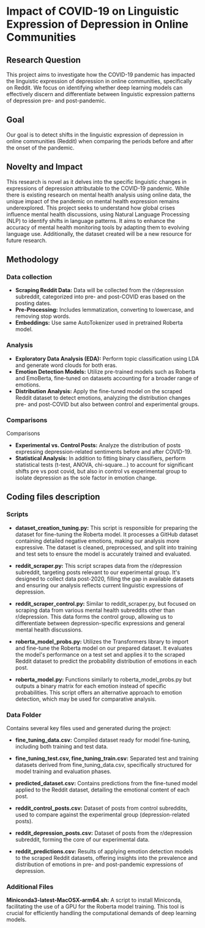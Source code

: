 # Impact of COVID-19 on Linguistic Expression of Depression in Online Communities

## Research Question
This project aims to investigate how the COVID-19 pandemic has impacted the linguistic expression of depression in online communities, specifically on Reddit. We focus on identifying whether deep learning models can effectively discern and differentiate between linguistic expression patterns of depression pre- and post-pandemic.


## Goal
Our goal is to detect shifts in the linguistic expression of depression in online communities (Reddit) when comparing the periods before and after the onset of the pandemic.


## Novelty and Impact
This research is novel as it delves into the specific linguistic changes in expressions of depression attributable to the COVID-19 pandemic. While there is existing research on mental health analysis using online data, the unique impact of the pandemic on mental health expression remains underexplored. This project seeks to understand how global crises influence mental health discussions, using Natural Language Processing (NLP) to identify shifts in language patterns. It aims to enhance the accuracy of mental health monitoring tools by adapting them to evolving language use. Additionally, the dataset created will be a new resource for future research.


## Methodology

### Data collection
- **Scraping Reddit Data:** Data will be collected from the r/depression subreddit, categorized into pre- and post-COVID eras based on the posting dates.
- **Pre-Processing:** Includes lemmatization, converting to lowercase, and removing stop words.
- **Embeddings:** Use same AutoTokenizer used in pretrained Roberta model.

### Analysis
- **Exploratory Data Analysis (EDA):** Perform topic classification using LDA and generate word clouds for both eras.
- **Emotion Detection Models:** Utilize pre-trained models such as Roberta and EmoBerta, fine-tuned on datasets accounting for a broader range of emotions.
- **Distribution Analysis:** Apply the fine-tuned model on the scraped Reddit dataset to detect emotions, analyzing the distribution changes pre- and post-COVID but also between control and experimental groups.

### Comparisons
Comparisons
- **Experimental vs. Control Posts:** Analyze the distribution of posts expressing depression-related sentiments before and after COVID-19.
- **Statistical Analysis:** In addition to fitting binary classifiers, perform statistical tests (t-test, ANOVA, chi-square...) to account for significant shifts pre vs post covid, but also in control vs experimental group to isolate depression as the sole factor in emotion change.


## Coding files description

### Scripts
- **dataset_creation_tuning.py:** This script is responsible for preparing the dataset for fine-tuning the Roberta model. It processes a GitHub dataset containing detailed negative emotions, making our analysis more expressive. The dataset is cleaned, preprocessed, and split into training and test sets to ensure the model is accurately trained and evaluated.

- **reddit_scraper.py:** This script scrapes data from the r/depression subreddit, targeting posts relevant to our experimental group. It's designed to collect data post-2020, filling the gap in available datasets and ensuring our analysis reflects current linguistic expressions of depression.

- **reddit_scraper_control.py:** Similar to reddit_scraper.py, but focused on scraping data from various mental health subreddits other than r/depression. This data forms the control group, allowing us to differentiate between depression-specific expressions and general mental health discussions.

- **roberta_model_probs.py:** Utilizes the Transformers library to import and fine-tune the Roberta model on our prepared dataset. It evaluates the model's performance on a test set and applies it to the scraped Reddit dataset to predict the probability distribution of emotions in each post.

- **roberta_model.py:** Functions similarly to roberta_model_probs.py but outputs a binary matrix for each emotion instead of specific probabilities. This script offers an alternative approach to emotion detection, which may be used for comparative analysis.

### Data Folder
Contains several key files used and generated during the project:

- **fine_tuning_data.csv:** Compiled dataset ready for model fine-tuning, including both training and test data.

- **fine_tuning_test.csv, fine_tuning_train.csv:** Separated test and training datasets derived from fine_tuning_data.csv, specifically structured for model training and evaluation phases.

- **predicted_dataset.csv:** Contains predictions from the fine-tuned model applied to the Reddit dataset, detailing the emotional content of each post.

- **reddit_control_posts.csv:** Dataset of posts from control subreddits, used to compare against the experimental group (depression-related posts).

- **reddit_depression_posts.csv:** Dataset of posts from the r/depression subreddit, forming the core of our experimental data.

- **reddit_predictions.csv:** Results of applying emotion detection models to the scraped Reddit datasets, offering insights into the prevalence and distribution of emotions in pre- and post-pandemic expressions of depression.


### Additional Files
**Miniconda3-latest-MacOSX-arm64.sh:** A script to install Miniconda, facilitating the use of a GPU for the Roberta model training. This tool is crucial for efficiently handling the computational demands of deep learning models.
